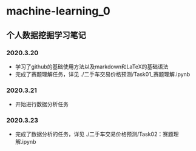 # machine-learning_0
## 个人数据挖掘学习笔记

### 2020.3.20  
- 学习了github的基础使用方法以及markdown和LaTeX的基础语法
- 完成了赛题理解任务，详见 ./二手车交易价格预测/Task01_赛题理解.ipynb

### 2020.3.21
- 开始进行数据分析任务

### 2020.3.23
- 完成了数据分析的任务，详见 ./二手车交易价格预测/Task02：赛题理解.ipynb
